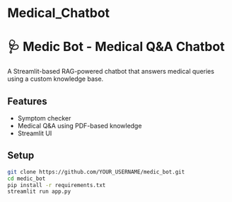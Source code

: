 # Medical_Chatbot
# 🩺 Medic Bot - Medical Q&A Chatbot

A Streamlit-based RAG-powered chatbot that answers medical queries using a custom knowledge base.

## Features
- Symptom checker
- Medical Q&A using PDF-based knowledge
- Streamlit UI

## Setup
```bash
git clone https://github.com/YOUR_USERNAME/medic_bot.git
cd medic_bot
pip install -r requirements.txt
streamlit run app.py

